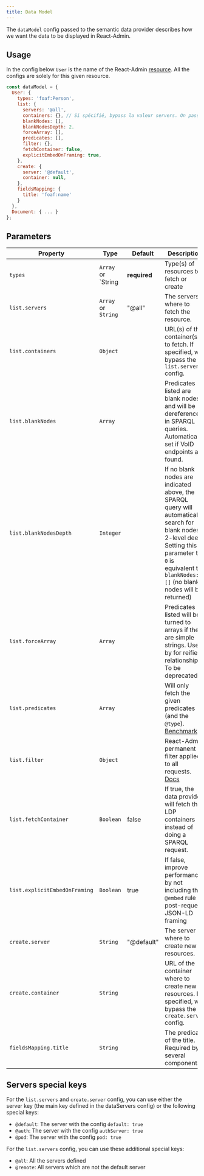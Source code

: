```yaml
---
title: Data Model
---
```


The `dataModel` config passed to the semantic data provider describes how we want the data to be displayed in React-Admin.

## Usage

In the config below `User` is the name of the React-Admin [resource](https://marmelab.com/react-admin/doc/3.19/Resource.html).
All the configs are solely for this given resource.

```js
const dataModel = {
  User: {
    types: 'foaf:Person',
    list: {
      servers: '@all',
      containers: {}, // Si spécifié, bypass la valeur servers. On passe quand même par SPARQL pour faire la requête.
      blankNodes: [],
      blankNodesDepth: 2.
      forceArray: [],
      predicates: [],
      filter: {},
      fetchContainer: false,
      explicitEmbedOnFraming: true,
    },
    create: {
      server: '@default',
      container: null,
    },
    fieldsMapping: {
      title: 'foaf:name'
    }
  },
  Document: { ... }
};
```

## Parameters

| Property                      | Type                | Default      | Description                                                                                                                                                                                                       |
| ----------------------------- | ------------------- | ------------ | ----------------------------------------------------------------------------------------------------------------------------------------------------------------------------------------------------------------- |
| `types`                       | `Array` or `String  | **required** | Type(s) of resources to fetch or create                                                                                                                                                                           |
| `list.servers`                | `Array` or `String` | "@all"       | The servers where to fetch the resource.                                                                                                                                                                          |
| `list.containers`             | `Object`            |              | URL(s) of the container(s) to fetch. If specified, will bypass the `list.servers` config.                                                                                                                         |
| `list.blankNodes`             | `Array`             |              | Predicates listed are blank nodes and will be dereferenced in SPARQL queries. Automatically set if VoID endpoints are found.                                                                                      |
| `list.blankNodesDepth`        | `Integer`           |              | If no blank nodes are indicated above, the SPARQL query will automatically search for blank nodes 2-level deep. Setting this parameter to `0` is equivalent to `blankNodes: []` (no blank nodes will be returned) |
| `list.forceArray`             | `Array`             |              | Predicates listed will be turned to arrays if they are simple strings. Used by for reified relationship. To be deprecated.                                                                                        |
| `list.predicates`             | `Array`             |              | Will only fetch the given predicates (and the `@type`). [Benchmark](https://github.com/assemblee-virtuelle/semapps/pull/1026)                                                                                     |
| `list.filter`                 | `Object`            |              | React-Admin permanent filter applied to all requests. [Docs](https://marmelab.com/react-admin/doc/3.19/List.html#filter-permanent-filter)                                                                         |
| `list.fetchContainer`         | `Boolean`           | false        | If true, the data provider will fetch the LDP containers instead of doing a SPARQL request.                                                                                                                       |
| `list.explicitEmbedOnFraming` | `Boolean`           | true         | If false, improve performances by not including the `@embed` rule in post-request JSON-LD framing                                                                                                                 |
| `create.server`               | `String`            | "@default"   | The server where to create new resources.                                                                                                                                                                         |
| `create.container`            | `String`            |              | URL of the container where to create new resources. If specified, will bypass the `create.server` config.                                                                                                         |
| `fieldsMapping.title`         | `String`            |              | The predicate of the title. Required by several components.                                                                                                                                                       |

## Servers special keys

For the `list.servers` and `create.server` config, you can use either the server key (the main key defined in the dataServers config) or the following special keys:

- `@default`: The server with the config `default: true`
- `@auth`: The server with the config `authServer: true`
- `@pod`: The server with the config `pod: true`

For the `list.servers` config, you can use these additional special keys:

- `@all`: All the servers defined
- `@remote`: All servers which are not the default server
